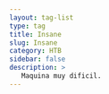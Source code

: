 ```yaml
---
layout: tag-list
type: tag
title: Insane
slug: Insane
category: HTB
sidebar: false
description: >
   Maquina muy dificil.
---
```


